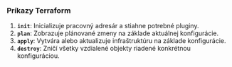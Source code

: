 ### Príkazy Terraform

1. **`init`**: Inicializuje pracovný adresár a stiahne potrebné pluginy.
2. **`plan`**: Zobrazuje plánované zmeny na základe aktuálnej konfigurácie.
3. **`apply`**: Vytvára alebo aktualizuje infraštruktúru na základe konfigurácie.
4. **`destroy`**: Zničí všetky vzdialené objekty riadené konkrétnou konfiguráciou.